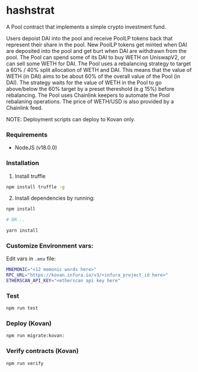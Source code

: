 # hashstrat

A Pool contract that implements a simple crypto investment fund.

Users depoist DAI into the pool and receive PoolLP tokens back that represent their share in the pool.
New PoolLP tokens get minted when DAI are deposited into the pool and get burt when DAI are withdrawn from the pool.
The Pool can spend some of its DAI to buy WETH on UniswapV2, or can sell some WETH for DAI.
The Pool uses a rebalancing strategy to target a 60% / 40% split allocation of WETH and DAI.
This means that the value of WETH (in DAI) aims to be about 60% of the overall value of the Pool (in DAI).
The strategy waits for the value of WETH in the Pool to go above/below the 60% target by a preset thereshold (e.g 15%) before rebalancing.
The Pool uses Chainlink keepers to automate the Pool rebalaning operations.
The price of WETH/USD is also provided by a Chainlink feed.

NOTE: Deployment scripts can deploy to Kovan only.



### Requirements

- NodeJS (v18.0.0)


### Installation

1. Install truffle

```bash
npm install truffle -g
```

2. Install dependencies by running:

```bash
npm install

# OR...

yarn install
```


### Customize Environment vars:

Edit vars in `.env` file:

```bash
MNEMONIC="<12 memonic words here>"
RPC_URL="https://kovan.infura.io/v3/<infura_project_id here>"
ETHERSCAN_API_KEY="<etherscan api key here"
```

### Test

```bash
npm run test
```


### Deploy (Kovan)

```bash
npm run migrate:kovan:
```


### Verify contracts (Kovan)

```bash
npm run verify
```
